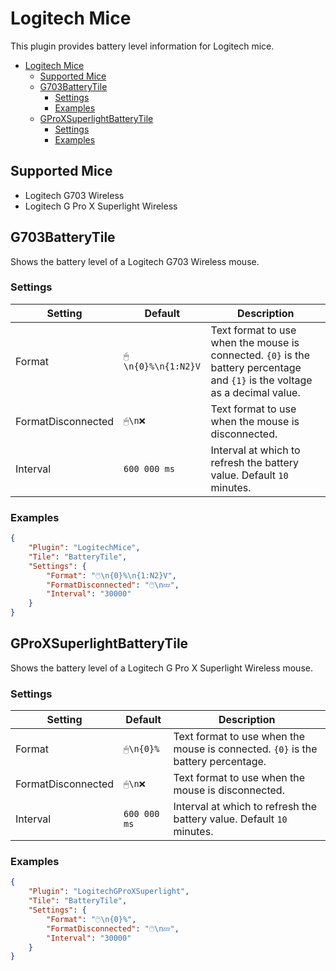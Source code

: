 # Logitech Mice

This plugin provides battery level information for Logitech mice.


- [Logitech Mice](#logitech-mice)
  - [Supported Mice](#supported-mice)
  - [G703BatteryTile](#g703batterytile)
    - [Settings](#settings)
    - [Examples](#examples)
  - [GProXSuperlightBatteryTile](#gproxsuperlightbatterytile)
    - [Settings](#settings-1)
    - [Examples](#examples-1)


## Supported Mice
- Logitech G703 Wireless
- Logitech G Pro X Superlight Wireless


## G703BatteryTile
Shows the battery level of a Logitech G703 Wireless mouse.

### Settings

| Setting            | Default            | Description                                                                                                                  |
| ------------------ | ------------------ | ---------------------------------------------------------------------------------------------------------------------------- |
| Format             | `🖱\n{0}%\n{1:N2}V` | Text format to use when the mouse is connected. `{0}` is the battery percentage and `{1}` is the voltage as a decimal value. |
| FormatDisconnected | `🖱\n❌`             | Text format to use when the mouse is disconnected.                                                                           |
| Interval           | `600 000 ms`       | Interval at which to refresh the battery value. Default `10` minutes.                                                        |

### Examples

```json
{
    "Plugin": "LogitechMice",
    "Tile": "BatteryTile",
    "Settings": {
        "Format": "🖱️\n{0}%\n{1:N2}V",
        "FormatDisconnected": "🖱️\n💤",
        "Interval": "30000"
    }
}
```

## GProXSuperlightBatteryTile
Shows the battery level of a Logitech G Pro X Superlight Wireless mouse.

### Settings

| Setting            | Default      | Description                                                                      |
| ------------------ | ------------ | -------------------------------------------------------------------------------- |
| Format             | `🖱\n{0}%`    | Text format to use when the mouse is connected. `{0}` is the battery percentage. |
| FormatDisconnected | `🖱\n❌`       | Text format to use when the mouse is disconnected.                               |
| Interval           | `600 000 ms` | Interval at which to refresh the battery value. Default `10` minutes.            |

### Examples

```json
{
    "Plugin": "LogitechGProXSuperlight",
    "Tile": "BatteryTile",
    "Settings": {
        "Format": "🖱️\n{0}%",
        "FormatDisconnected": "🖱️\n💤",
        "Interval": "30000"
    }
}
```
